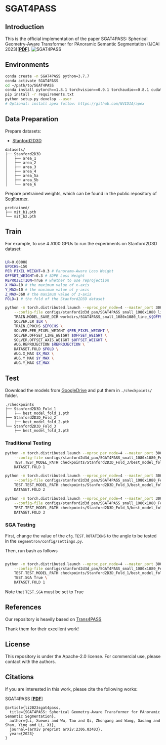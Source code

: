 # SGAT4PASS

## Introduction
This is the official implementation of the paper SGAT4PASS: Spherical Geometry-Aware Transformer for PAnoramic Semantic Segmentation (IJCAI 2023)[[**PDF**](https://arxiv.org/pdf/2306.03403.pdf)].
![SGAT4PASS](figs/pipeline.png)

## Environments

```bash
conda create -n SGAT4PASS python=3.7.7
conda activate SGAT4PASS
cd ~/path/to/SGAT4PASS 
conda install pytorch==1.8.1 torchvision==0.9.1 torchaudio==0.8.1 cudatoolkit=11.1 -c pytorch -c conda-forge
pip install -r requirements.txt
python setup.py develop --user
# Optional: install apex follow: https://github.com/NVIDIA/apex
```

## Data Preparation

Prepare datasets: 

- [Stanford2D3D](http://buildingparser.stanford.edu/dataset.html)

```
datasets/
├── Stanford2D3D
│   ├── area_1
│   ├── area_2
│   ├── area_3
│   ├── area_4
│   ├── area_5a
│   ├── area_5b
│   └── area_6
```
Prepare pretrained weights, which can be found in the public repository of [SegFormer](https://github.com/NVlabs/SegFormer).
```
pretrained/
├── mit_b1.pth
└── mit_b2.pth
```
## Train

For example, to use 4 A100 GPUs to run the experiments on Stanford2D3D dataset:

```bash

LR=0.00008
EPOCHS=150
PER_PIXEL_WEIGHT=0.3 # Panorama-Aware Loss Weight
OFFSET_WEIGHT=0.3 # SDPE Loss Weight
REPROJECTION=True # whether to use reprojection
X_MAX=10 # the maximum value of x-axis
Y_MAX=10 # the maximum value of y-axis
Z_MAX=360 # the maximum value of z-axis
FOLD=1 # the fold of the Stanford2D3D dataset

python -m torch.distributed.launch --nproc_per_node=4 --master_port 30005 tools/train_s2d3d_span.py \
    --config-file configs/stanford2d3d_pan/SGAT4PASS_small_1080x1080_line_axis_a100_xyz_mask_loss.yaml \
    TRAIN.MODEL_SAVE_DIR workdirs/SGAT4PASS_small_1080x1080_line_${OFFSET_WEIGHT}_axis_${OFFSET_WEIGHT}_mask_loss_${PER_PIXEL_WEIGHT}_lr${LR}_epoch_${EPOCHS} \
    SOLVER.LR $LR \
    TRAIN.EPOCHS $EPOCHS \
    SOLVER.PER_PIXEL_WEIGHT $PER_PIXEL_WEIGHT \
    SOLVER.OFFSET_LINE_WEIGHT $OFFSET_WEIGHT \
    SOLVER.OFFSET_AXIS_WEIGHT $OFFSET_WEIGHT \
    AUG.REPROJECTION $REPROJECTION \
    DATASET.FOLD $FOLD \
    AUG.X_MAX $X_MAX \
    AUG.Y_MAX $Y_MAX \
    AUG.Y_MAX $Z_MAX

```

## Test
Download the models from [GoogleDrive](https://drive.google.com/file/d/11MrFL6bThXFGIZEr_GE0HCivfBbZ3Dnv/view?usp=sharing) and put them in `./checkpoints/` folder.

```
./checkpoints
├── Stanford2D3D_Fold_1
│   ├── best_model_fold_1.pth
├── Stanford2D3D_Fold_2
│   ├── best_model_fold_2.pth
└── Stanford2D3D_Fold_3
    ├── best_model_fold_3.pth
```

### Traditional Testing

```bash
python -m torch.distributed.launch --nproc_per_node=4 --master_port 30005 tools/eval_s2d3d_span.py \
    --config-file configs/stanford2d3d_pan/SGAT4PASS_small_1080x1080_Fold_1.yaml \
    TEST.TEST_MODEL_PATH checkpoints/Stanford2D3D_Fold_3/best_model_fold_1.pth \
    DATASET.FOLD 1

python -m torch.distributed.launch --nproc_per_node=4 --master_port 30005 tools/eval_s2d3d_span.py \
    --config-file configs/stanford2d3d_pan/SGAT4PASS_small_1080x1080_Fold_2.yaml \
    TEST.TEST_MODEL_PATH checkpoints/Stanford2D3D_Fold_3/best_model_fold_2.pth \
    DATASET.FOLD 2

python -m torch.distributed.launch --nproc_per_node=4 --master_port 30005 tools/eval_s2d3d_span.py \
    --config-file configs/stanford2d3d_pan/SGAT4PASS_small_1080x1080_Fold_3.yaml \
    TEST.TEST_MODEL_PATH checkpoints/Stanford2D3D_Fold_3/best_model_fold_3.pth \
    DATASET.FOLD 3

```

### SGA Testing
First, change the value of the `cfg.TEST.ROTATIONS` to the angle to be tested in the `segmentron/config/settings.py`.

Then, run bash as follows
```bash

python -m torch.distributed.launch --nproc_per_node=4 --master_port 30005 tools/eval_s2d3d_span.py \
    --config-file configs/stanford2d3d_pan/SGAT4PASS_small_1080x1080_Fold_1.yaml \
    TEST.TEST_MODEL_PATH checkpoints/Stanford2D3D_Fold_1/best_model_fold_1.pth \
    TEST.SGA True \
    DATASET.FOLD 1

```
Note that `TEST.SGA` must be set to True

## References
Our repository is heavily based on [Trans4PASS](https://github.com/jamycheung/Trans4PASS)

Thank them for their excellent work!

## License

This repository is under the Apache-2.0 license. For commercial use, please contact with the authors.


## Citations

If you are interested in this work, please cite the following works:

SGAT4PASS [[**PDF**](https://arxiv.org/pdf/2306.03403.pdf)]
```
@article{li2023sgat4pass,
  title={SGAT4PASS: Spherical Geometry-Aware Transformer for PAnoramic Semantic Segmentation},
  author={Li, Xuewei and Wu, Tao and Qi, Zhongang and Wang, Gaoang and Shan, Ying and Li, Xi},
  journal={arXiv preprint arXiv:2306.03403},
  year={2023}
}
```
